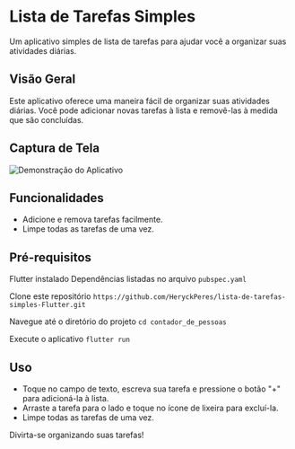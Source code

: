 # Lista de Tarefas Simples

Um aplicativo simples de lista de tarefas para ajudar você a organizar suas atividades diárias.

## Visão Geral

Este aplicativo oferece uma maneira fácil de organizar suas atividades diárias. Você pode adicionar novas tarefas à lista e removê-las à medida que são concluídas.

## Captura de Tela

![Demonstração do Aplicativo](https://github.com/HeryckPeres/lista-de-tarefas-simples/assets/54678836/e74928f3-5ce2-4d4c-9719-077adc04fbee)


## Funcionalidades

- Adicione e remova tarefas facilmente.
- Limpe todas as tarefas de uma vez.

## Pré-requisitos

Flutter instalado
Dependências listadas no arquivo `pubspec.yaml`


Clone este repositório
`https://github.com/HeryckPeres/lista-de-tarefas-simples-Flutter.git`

Navegue até o diretório do projeto
`cd contador_de_pessoas`

Execute o aplicativo
`flutter run`

## Uso

- Toque no campo de texto, escreva sua tarefa e pressione o botão "+" para adicioná-la à lista.
- Arraste a tarefa para o lado e toque no ícone de lixeira para excluí-la.
- Limpe todas as tarefas de uma vez.



Divirta-se organizando suas tarefas!





